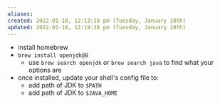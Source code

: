 ```yaml
---
aliases: 
created: 2022-01-18, 12:13:18 pm (Tuesday, January 18th)
updated: 2022-01-18, 12:19:38 pm (Tuesday, January 18th)
---
```

- install homebrew
- `brew install openjdk@8`
    - use `brew search openjdk` or `brew search java` to find what your options are
- once installed, update your shell's config file to:
    - add path of JDK to `$PATH`
    - add path of JDK to `$JAVA_HOME`